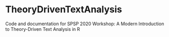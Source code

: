 # TheoryDrivenTextAnalysis
Code and documentation for SPSP 2020 Workshop: A Modern Introduction to Theory-Driven Text Analysis in R
